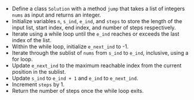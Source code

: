 - Define a class `Solution` with a method `jump` that takes a list of integers `nums` as input and returns an integer.
- Initialize variables `n`, `s_ind`, `e_ind`, and `steps` to store the length of the input list, start index, end index, and number of steps respectively.
- Iterate using a while loop until the `e_ind` reaches or exceeds the last index of the list.
- Within the while loop, initialize `e_next_ind` to -1.
- Iterate through the sublist of `nums` from `s_ind` to `e_ind`, inclusive, using a for loop.
- Update `e_next_ind` to the maximum reachable index from the current position in the sublist.
- Update `s_ind` to `e_ind + 1` and `e_ind` to `e_next_ind`.
- Increment `steps` by 1.
- Return the number of steps once the while loop exits.
